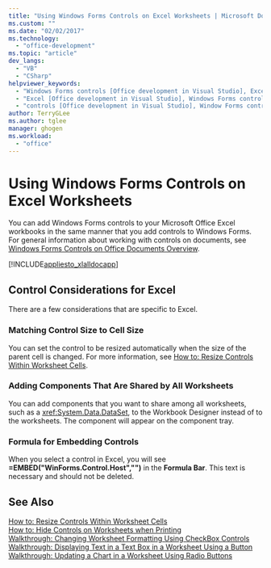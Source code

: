 ```yaml
---
title: "Using Windows Forms Controls on Excel Worksheets | Microsoft Docs"
ms.custom: ""
ms.date: "02/02/2017"
ms.technology: 
  - "office-development"
ms.topic: "article"
dev_langs: 
  - "VB"
  - "CSharp"
helpviewer_keywords: 
  - "Windows Forms controls [Office development in Visual Studio], Excel"
  - "Excel [Office development in Visual Studio], Windows Forms controls"
  - "controls [Office development in Visual Studio], Window Forms controls"
author: TerryGLee
ms.author: tglee
manager: ghogen
ms.workload: 
  - "office"
---
```

# Using Windows Forms Controls on Excel Worksheets
  You can add Windows Forms controls to your Microsoft Office Excel workbooks in the same manner that you add controls to Windows Forms. For general information about working with controls on documents, see [Windows Forms Controls on Office Documents Overview](../vsto/windows-forms-controls-on-office-documents-overview.md).  
  
 [!INCLUDE[appliesto_xlalldocapp](../vsto/includes/appliesto-xlalldocapp-md.md)]  
  
## Control Considerations for Excel  
 There are a few considerations that are specific to Excel.  
  
### Matching Control Size to Cell Size  
 You can set the control to be resized automatically when the size of the parent cell is changed. For more information, see [How to: Resize Controls Within Worksheet Cells](../vsto/how-to-resize-controls-within-worksheet-cells.md).  
  
### Adding Components That Are Shared by All Worksheets  
 You can add components that you want to share among all worksheets, such as a <xref:System.Data.DataSet>, to the Workbook Designer instead of to the worksheets. The component will appear on the component tray.  
  
### Formula for Embedding Controls  
 When you select a control in Excel, you will see **=EMBED("WinForms.Control.Host","")** in the **Formula Bar**. This text is necessary and should not be deleted.  
  
## See Also  
 [How to: Resize Controls Within Worksheet Cells](../vsto/how-to-resize-controls-within-worksheet-cells.md)   
 [How to: Hide Controls on Worksheets when Printing](../vsto/how-to-hide-controls-on-worksheets-when-printing.md)   
 [Walkthrough: Changing Worksheet Formatting Using CheckBox Controls](../vsto/walkthrough-changing-worksheet-formatting-using-checkbox-controls.md)   
 [Walkthrough: Displaying Text in a Text Box in a Worksheet Using a Button](../vsto/walkthrough-displaying-text-in-a-text-box-in-a-worksheet-using-a-button.md)   
 [Walkthrough: Updating a Chart in a Worksheet Using Radio Buttons](../vsto/walkthrough-updating-a-chart-in-a-worksheet-using-radio-buttons.md)  
  
  